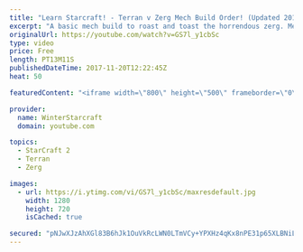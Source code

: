 ```yaml
---
title: "Learn Starcraft! - Terran v Zerg Mech Build Order! (Updated 2018)"
excerpt: "A basic mech build to roast and toast the horrendous zerg. Meant for lower level players looking for some direction! -- Watch live at https://www.twitch.tv/wintergaming"
originalUrl: https://youtube.com/watch?v=GS7l_y1cbSc
type: video
price: Free
length: PT13M11S
publishedDateTime: 2017-11-20T12:22:45Z
heat: 50

featuredContent: "<iframe width=\"800\" height=\"500\" frameborder=\"0\" src=\"https://www.youtube.com/embed/GS7l_y1cbSc\" allow=\"accelerometer; autoplay; encrypted-media; gyroscope; picture-in-picture\" allowfullscreen></iframe>"

provider:
  name: WinterStarcraft
  domain: youtube.com

topics:
  - StarCraft 2
  - Terran
  - Zerg

images:
  - url: https://i.ytimg.com/vi/GS7l_y1cbSc/maxresdefault.jpg
    width: 1280
    height: 720
    isCached: true

secured: "pNJwXJzAhXGl83B6hJk1OuVkRcLWN0LTmVCy+YPXHz4qKx8nPE31p65XLBNiLnfDiTgpVi40xTBu/ew9LtPWHQ82nkn3ZWBKzlor+8UAqw5bGOuT61tns3I+k48yhnZEPgXHX5jAZxdLrVNKqu83a+uCMVuRf34R0QMN1wXD/TraT7e2FegGdl+Z/44yejI3nCvy1AOMy2DJc3SoiQ3qwstE83g2mKq8pKMDIqvE5/KtkMZc6u8zQdtpAB0Mc3G3hTMYnNtoZJjY03pzyjH8hqThcXxbVWwChfuSRHqlWP9EeT5TkyHuagALPk6cckRCr/hawolnrIw+kflLBvPLzpiHs9YsLuDBp9vxdhxlI9pSOLDQtd2NZdjzbTenwjy0TdSAT/66hr4kg4IyYczsL9dJe1ABiuPERTi4YX5Mme4=;XWhzuCQ6lMAZilCfF5LPQw=="
---
```



